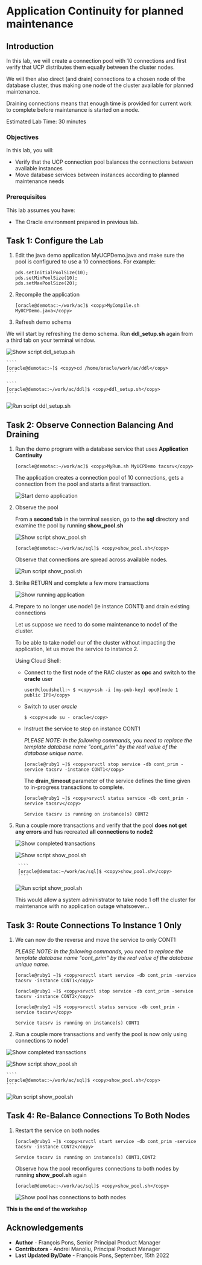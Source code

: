 # Application Continuity for planned maintenance

## Introduction

In this lab, we will create a connection pool with 10 connections and first verify that UCP distributes them equally between the cluster nodes.

We will then also direct (and drain) connections to a chosen node of the database cluster, thus making one node of the cluster available for planned maintenance.

Draining connections means that enough time is provided for current work to complete before maintenance is started on a node.

Estimated Lab Time: 30 minutes

### Objectives

In this lab, you will:

* Verify that the UCP connection pool balances the connections between available instances
* Move database services between instances according to planned maintenance needs

### Prerequisites

This lab assumes you have:
* The Oracle environment prepared in previous lab.


## Task 1: Configure the Lab

1. Edit the java demo application MyUCPDemo.java and make sure the pool is configured to use a 10 connections. For example:

    ```
    pds.setInitialPoolSize(10);
    pds.setMinPoolSize(10);
    pds.setMaxPoolSize(20);
    ```

2. Recompile the application

    ````
    [oracle@demotac:~/work/ac]$ <copy>MyCompile.sh MyUCPDemo.java</copy>
    ````


3. Refresh demo schema

  We will start by refreshing the demo schema. Run **ddl_setup.sh** again from a third tab on your terminal window.

  ![Show script ddl_setup.sh](./images/task1/ddl-setup-script.png " ")


    ````
    [oracle@demotac:~]$ <copy>cd /home/oracle/work/ac/ddl</copy>
    ````

    ````
    [oracle@demotac:~/work/ac/ddl]$ <copy>ddl_setup.sh</copy>
    ````



  ![Run script ddl_setup.sh](./images/task1/run-ddl-setup-script.png " ")


## Task 2: Observe Connection Balancing And Draining

1. Run the demo program with a database service that uses **Application Continuity**

    ````
    [oracle@demotac:~/work/ac]$ <copy>MyRun.sh MyUCPDemo tacsrv</copy>
    ````

    The application creates a connection pool of 10 connections, gets a connection from the pool and starts a first transaction.

    ![Start demo application](./images/task2/start-demo-application.png " ")


2. Observe the pool

    From a **second tab** in the terminal session, go to the **sql** directory and examine the pool by running **show_pool.sh**

    ![Show script show_pool.sh](./images/task2/show-pool-script.png " ")

      ````
      [oracle@demotac:~/work/ac/sql]$ <copy>show_pool.sh</copy>
      ````

    Observe that connections are spread across available nodes.

    ![Run script show_pool.sh](./images/task2/run-show-pool-script.png " ")


3. Strike RETURN and complete a few more transactions

    ![Show running application](./images/task2/running-application.png " ")


4. Prepare to no longer use node1 (ie instance CONT1) and drain existing connections

    Let us suppose we need to do some maintenance to node1 of the cluster.

    To be able to take node1 our of the cluster without impacting the application, let us move the service to instance 2.

    Using Cloud Shell:

    * Connect to the first node of the RAC cluster as **opc** and switch to the **oracle** user

        ````
        user@cloudshell:~ $ <copy>ssh -i [my-pub-key] opc@[node 1 public IP]</copy>
        ````

    * Switch to user *oracle*

        ````
        $ <copy>sudo su - oracle</copy>
        ````

    * Instruct the service to stop on instance CONT1

        *PLEASE NOTE: In the following commands, you need to replace the template database name "cont_prim" by the real value of the database unique name.*


        ````
        [oracle@ruby1 ~]$ <copy>srvctl stop service -db cont_prim -service tacsrv -instance CONT1</copy>
        ````

        The **drain_timeout** parameter of the service defines the time given to in-progress transactions to complete.

        ````
        [oracle@ruby1 ~]$ <copy>srvctl status service -db cont_prim -service tacsrv</copy>

        Service tacsrv is running on instance(s) CONT2
        ````

5. Run a couple more transactions and verify that the pool **does not get any errors** and has recreated **all connections to node2**

      ![Show completed transactions](./images/task2/completed-transactions.png " ")

      ![Show script show_pool.sh](./images/task2/show-pool-script-again.png " ")

        ````
        [oracle@demotac:~/work/ac/sql]$ <copy>show_pool.sh</copy>
        ````

      ![Run script show_pool.sh](./images/task2/show-pool-all-node2.png " ")


    This would allow a system administrator to take node 1 off the cluster for maintenance with no application outage whatsoever...


## Task 3: Route Connections To Instance 1 Only

1. We can now do the reverse and move the service to only CONT1

    *PLEASE NOTE: In the following commands, you need to replace the template database name "cont_prim" by the real value of the database unique name.*


    ````
    [oracle@ruby1 ~]$ <copy>srvctl start service -db cont_prim -service tacsrv -instance CONT1</copy>
    ````

    ````
    [oracle@ruby1 ~]$ <copy>srvctl stop service -db cont_prim -service tacsrv -instance CONT2</copy>
    ````

    ````
    [oracle@ruby1 ~]$ <copy>srvctl status service -db cont_prim -service tacsrv</copy>

    Service tacsrv is running on instance(s) CONT1
    ````

2. Run a couple more transactions and verify the pool is now only using connections to node1

  ![Show completed transactions](./images/task3/completed-transactions.png " ")

  ![Show script show_pool.sh](./images/task3/show-pool-script.png " ")

    ````
    [oracle@demotac:~/work/ac/sql]$ <copy>show_pool.sh</copy>
    ````

  ![Run script show_pool.sh](./images/task3/show-pool-on-first-node.png " ")


## Task 4: Re-Balance Connections To Both Nodes

1. Restart the service on both nodes

    ````
    [oracle@ruby1 ~]$ <copy>srvctl start service -db cont_prim -service tacsrv -instance CONT2</copy>

    Service tacsrv is running on instance(s) CONT1,CONT2
    ````

    Observe how the pool reconfigures connections to both nodes by running **show_pool.sh** again

      ````
      [oracle@demotac:~/work/ac/sql]$ <copy>show_pool.sh</copy>
      ````

    ![Show pool has connections to both nodes](./images/task3/show-pool-on-both-nodes.png " ")



**This is the end of the workshop**


## Acknowledgements
* **Author** - François Pons, Senior Principal Product Manager
* **Contributors** - Andrei Manoliu, Principal Product Manager
* **Last Updated By/Date** - François Pons, September, 15th 2022
